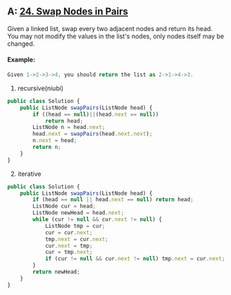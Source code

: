 ## A: [24. Swap Nodes in Pairs](https://leetcode.com/problems/swap-nodes-in-pairs/) 
Given a linked list, swap every two adjacent nodes and return its head.   
You may not modify the values in the list's nodes, only nodes itself may be changed.    
#### Example:
```javascript
Given 1->2->3->4, you should return the list as 2->1->4->3.
```
1. recursive(niubi)
```javascript
public class Solution {
    public ListNode swapPairs(ListNode head) {
        if ((head == null)||(head.next == null))
            return head;
        ListNode n = head.next;
        head.next = swapPairs(head.next.next);
        n.next = head;
        return n;
    }
}
```
2. iterative
```javascript
public class Solution {
    public ListNode swapPairs(ListNode head) {
        if (head == null || head.next == null) return head;
        ListNode cur = head;
        ListNode newHead = head.next;
        while (cur != null && cur.next != null) {
            ListNode tmp = cur;
            cur = cur.next;
            tmp.next = cur.next;
            cur.next = tmp;
            cur = tmp.next;
            if (cur != null && cur.next != null) tmp.next = cur.next;
        }
        return newHead;
    }
}
```
